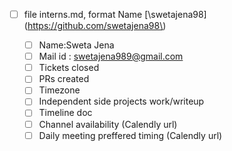 - [ ] file interns.md, format Name [\swetajena98\]\(https://github.com/swetajena98\)

     - [ ] Name:Sweta Jena
     - [ ] Mail id : swetajena989@gmail.com
     - [ ] Tickets closed
     - [ ] PRs created
     - [ ] Timezone
     - [ ] Independent side projects work/writeup
     - [ ] Timeline doc
     - [ ] Channel availability (Calendly url)
     - [ ] Daily meeting preffered timing (Calendly url)

